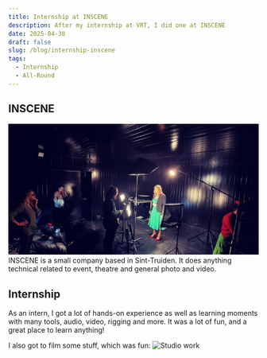 ```yaml
---
title: Internship at INSCENE
description: After my internship at VRT, I did one at INSCENE
date: 2025-04-30
draft: false
slug: /blog/internship-inscene
tags:
  - Internship
  - All-Round
---
```


## INSCENE

![cover](image.png)
INSCENE is a small company based in Sint-Truiden. It does anything technical related to event, theatre and general photo and video.

## Internship

As an intern, I got a lot of hands-on experience as well as learning moments with many tools, audio, video, rigging and more. It was a lot of fun, and a great place to learn anything!

I also got to film some stuff, which was fun:
![Studio work](image-1.png)
